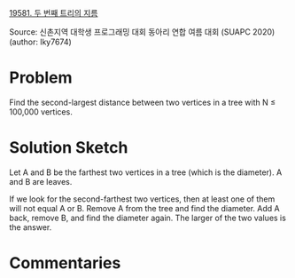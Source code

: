 [19581. 두 번째 트리의 지름](https://www.acmicpc.net/problem/19581)

Source: 신촌지역 대학생 프로그래밍 대회 동아리 연합 여름 대회 (SUAPC 2020)
(author: lky7674)


# Problem

Find the second-largest distance between two vertices in a tree with N ≤ 100,000 vertices.

# Solution Sketch

Let A and B be the farthest two vertices in a tree (which is the diameter). A and B are leaves.

If we look for the second-farthest two vertices, then at least one of them will not equal A or B. Remove A from the tree and find the diameter. Add A back, remove B, and find the diameter again. The larger of the two values is the answer.

# Commentaries
